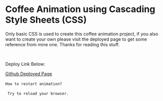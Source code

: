 <h1>Coffee Animation using Cascading Style Sheets (CSS)</h1>

<p>Only basic CSS is used to create this coffee animation project, if you also want to create your own please visit the deployed page to get some reference from mine one. Thanks for reading this stuff.</p>
<br>
<p>Deploy Link Below: </p>
<a href="https://hyperdgx.github.io/Coffee-Animation/">Github Deployed Page</a>
<br>
<br>
<code>How to restart animation?</code>
<br>
<br>
<code> Try to reload your browser.</code>
